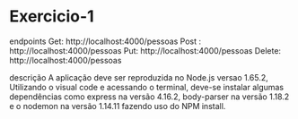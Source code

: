 # Exercicio-1
endpoints 
 Get: http://localhost:4000/pessoas
 Post : http://localhost:4000/pessoas
 Put: http://localhost:4000/pessoas
 Delete: http://localhost:4000/pessoas
 
 descrição
 A aplicação deve ser reproduzida no Node.js versao 1.65.2, Utilizando o visual code e acessando o terminal, deve-se instalar algumas dependências 
 como express na versão 4.16.2, body-parser na versão 1.18.2 e o nodemon na versão 1.14.11 fazendo uso do NPM install.
